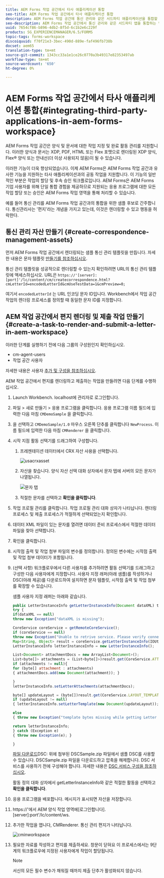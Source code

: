 ```yaml
---
title: AEM Forms 작업 공간에서 타사 애플리케이션 통합
seo-title: AEM Forms 작업 공간에서 타사 애플리케이션 통합
description: AEM Forms 작업 공간에 통신 관리와 같은 서드파티 애플리케이션을 통합할 수 있습니다.
seo-description: AEM Forms 작업 공간에서 통신 관리와 같은 서드파티 앱을 통합하는 방법
uuid: 7654cf86-b896-4db2-8f5d-6c1b2e6c229f
products: SG_EXPERIENCEMANAGER/6.5/FORMS
topic-tags: forms-workspace
discoiquuid: f70f21e3-3bec-490d-889e-faf496fb738b
docset: aem65
translation-type: tm+mt
source-git-commit: 1343cc33a1e1ce26c0770a3b49317e82353497ab
workflow-type: tm+mt
source-wordcount: '650'
ht-degree: 0%

---
```



# AEM Forms 작업 공간에서 타사 애플리케이션 통합{#integrating-third-party-applications-in-aem-forms-workspace}

AEM Forms 작업 공간은 양식 및 문서에 대한 작업 지정 및 완료 활동 관리를 지원합니다. 이러한 양식과 문서는 XDP, PDF, HTML 또는 Flex 포맷으로 렌더링된 XDP 양식, Flex® 양식 또는 안내선(더 이상 사용되지 않음)이 될 수 있습니다.

이러한 기능이 더욱 향상되었습니다. 이제 AEM Forms은 AEM Forms 작업 공간과 유사한 기능을 지원하는 타사 애플리케이션과의 공동 작업을 지원합니다. 이 기능의 일반적인 부분은 작업의 할당 및 후속 승인 워크플로입니다. AEM Forms은 AEM Forms 기업 사용자를 위해 단일 통합 경험을 제공하므로 지원되는 응용 프로그램에 대한 모든 작업 할당 또는 승인은 AEM Forms 작업 영역을 통해 처리할 수 있습니다.

예를 들어 통신 관리를 AEM Forms 작업 공간과의 통합을 위한 샘플 후보로 간주합니다. 통신관리사는 &#39;편지&#39;라는 개념을 가지고 있는데, 이것은 렌더링할 수 있고 행동을 허락한다.

## 통신 관리 자산 만들기 {#create-correspondence-management-assets}

먼저 AEM Forms 작업 공간에서 렌더링되는 샘플 통신 관리 템플릿을 만듭니다. 자세한 내용은 문자 템플릿 [만들기를 참조하십시오](../../forms/using/create-letter.md).

통신 관리 템플릿을 성공적으로 렌더링할 수 있는지 확인하려면 URL의 통신 관리 템플릿에 액세스하십시오. URL은 `https://'[server]:[port]'/lc/content/cm/createcorrespondence.html?cmLetterId=encodedLetterId&cmUseTestData=1&cmPreview=0;`

여기서 `encodedLetterId` 는 URL 인코딩 문자 ID입니다. Workbench에서 작업 공간 작업의 렌더링 프로세스를 정의할 때 동일한 문자 ID를 지정합니다.

## AEM 작업 공간에서 편지 렌더링 및 제출 작업 만들기 {#create-a-task-to-render-and-submit-a-letter-in-aem-workspace}

이러한 단계를 실행하기 전에 다음 그룹의 구성원인지 확인하십시오.

* cm-agent-users
* 작업 공간 사용자

자세한 내용은 사용자 [추가 및 구성을 참조하십시오](/help/forms/using/admin-help/adding-configuring-users.md).

AEM 작업 공간에서 편지를 렌더링하고 제출하는 작업을 만들려면 다음 단계를 수행하십시오.

1. Launch Workbench. localhost에 관리자로 로그인합니다.
1. 파일 > 새로 만들기 > 응용 프로그램을 클릭합니다. 응용 프로그램 이름 필드에 입력한 다음 마침 `CMDemoSample` 을 클릭합니다.
1. 을 선택하고 `CMDemoSample/1.0` 마우스 오른쪽 단추를 클릭합니다 `NewProcess`. 이름 필드에 입력한 다음 마침 `CMRenderer` 을 클릭합니다.
1. 시작 지점 활동 선택기를 드래그하여 구성합니다.

   1. 프레젠테이션 데이터에서 CRX 자산 사용을 선택합니다.

      ![usacrxasset](assets/useacrxasset.png)

   1. 자산을 찾습니다. 양식 자산 선택 대화 상자에서 문자 탭에 서버의 모든 문자가 나열됩니다.

      ![문자 탭](assets/letter_tab_new.png)

   1. 적절한 문자를 선택하고 **확인을 클릭합니다**.

1. 작업 프로필 관리를 클릭합니다. 작업 프로필 관리 대화 상자가 나타납니다. 렌더링 프로세스 및 제출 프로세스가 적절하게 선택되었는지 확인합니다.
1. 데이터 XML 파일이 있는 문자를 열려면 데이터 준비 프로세스에서 적절한 데이터 파일을 찾아 선택합니다.
1. 확인을 클릭합니다.
1. 시작점 출력 및 작업 첨부 파일의 변수를 정의합니다. 정의된 변수에는 시작점 출력 및 작업 첨부 데이터가 포함됩니다.
1. (선택 사항) 워크플로우에서 다른 사용자를 추가하려면 활동 선택기를 드래그하고 구성한 다음 사용자에게 지정합니다. 사용자 지정 래퍼(아래 샘플)를 작성하거나 DSC(아래 제공)를 다운로드하여 설치하면 문자 템플릿, 시작점 출력 및 작업 첨부를 확장할 수 있습니다.

   샘플 사용자 지정 래퍼는 아래와 같습니다.

   ```javascript
   public LetterInstanceInfo getLetterInstanceInfo(Document dataXML) throws Exception {
   try {
   if(dataXML == null)
   throw new Exception("dataXML is missing");
   
   CoreService coreService = getRemoteCoreService();
   if (coreService == null)
   throw new Exception("Unable to retrive service. Please verify connection details.");
   Map<String, Object> result = coreService.getLetterInstanceInfo(IOUtils.toString(dataXML.getInputStream(), "UTF-8"));
   LetterInstanceInfo letterInstanceInfo = new LetterInstanceInfo();
   
   List<Document> attachmentDocs = new ArrayList<Document>();
   List<byte[]> attachments = (List<byte[]>)result.get(CoreService.ATTACHMENT_KEY);
   if (attachments != null){
   for (byte[] attachment : attachments)
   { attachmentDocs.add(new Document(attachment)); }
   
   }
   letterInstanceInfo.setLetterAttachments(attachmentDocs);
   
   byte[] updateLayout = (byte[])result.get(CoreService.LAYOUT_TEMPLATE_KEY);
   if (updateLayout != null)
   { letterInstanceInfo.setLetterTemplate(new Document(updateLayout)); }
   
   else
   { throw new Exception("template bytes missing while getting Letter instance Info."); }
   
   return letterInstanceInfo;
   } catch (Exception e)
   { throw new Exception(e); }
   
   }
   ```

   [파일 다운로드](assets/dscsample.zip)DSC: 위에 첨부된 DSCSample.zip 파일에서 샘플 DSC를 사용할 수 있습니다. DSCSample.zip 파일을 다운로드하고 압축을 해제합니다. DSC 서비스를 사용하기 전에 구성해야 합니다. 자세한 내용은 [DSC 서비스 구성을 참조하십시오](../../forms/using/add-action-button-in-create-correspondence-ui.md#p-configure-the-dsc-service-p).

   활동 정의 대화 상자에서 getLetterInstanceInfo와 같은 적절한 활동을 선택하고 **확인을 클릭합니다**.

1. 응용 프로그램을 배포합니다. 메시지가 표시되면 자산을 저장합니다.
1. https://&#39;에서 AEM 양식 작업 영역에[로그인합니다].[server]:port&#39;/lc/content/ws.
1. 추가한 작업을 엽니다, CMRenderer. 통신 관리 편지가 나타납니다.

   ![cminworkspace](assets/cminworkspace.png)

1. 필요한 자료를 작성하고 편지를 제출하세요. 창문이 닫혀요 이 프로세스에서는 9단계의 워크플로우에 지정된 사용자에게 작업이 할당됩니다.

   >[!NOTE]
   >
   >서신의 모든 필수 변수가 채워질 때까지 제출 단추가 활성화되지 않습니다.
